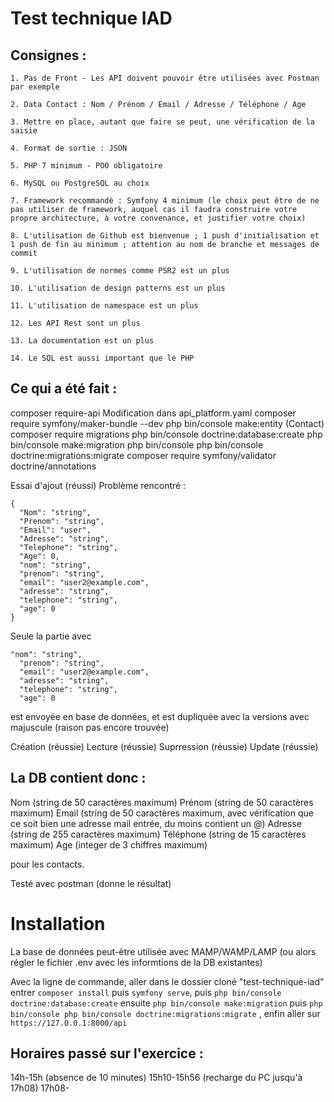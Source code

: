 # Test technique IAD

## Consignes :

```
1. Pas de Front - Les API doivent pouvoir être utilisées avec Postman par exemple

2. Data Contact : Nom / Prénom / Email / Adresse / Téléphone / Age

3. Mettre en place, autant que faire se peut, une vérification de la saisie

4. Format de sortie : JSON

5. PHP 7 minimum - POO obligatoire

6. MySQL ou PostgreSQL au choix

7. Framework recommandé : Symfony 4 minimum (le choix peut être de ne pas utiliser de framework, auquel cas il faudra construire votre propre architecture, à votre convenance, et justifier votre choix)

8. L'utilisation de Github est bienvenue ; 1 push d'initialisation et 1 push de fin au minimum ; attention au nom de branche et messages de commit

9. L'utilisation de normes comme PSR2 est un plus

10. L'utilisation de design patterns est un plus

11. L'utilisation de namespace est un plus

12. Les API Rest sont un plus

13. La documentation est un plus

14. Le SQL est aussi important que le PHP
```
## Ce qui a été fait :

composer require-api
Modification dans api_platform.yaml
composer require symfony/maker-bundle --dev
php bin/console make:entity (Contact)
composer require migrations
php bin/console doctrine:database:create
php bin/console make:migration
php bin/console php bin/console doctrine:migrations:migrate
composer require symfony/validator doctrine/annotations

Essai d'ajout (réussi)
Problème rencontré : 
```
{
  "Nom": "string",
  "Prenom": "string",
  "Email": "user",
  "Adresse": "string",
  "Telephone": "string",
  "Age": 0,
  "nom": "string",
  "prenom": "string",
  "email": "user2@example.com",
  "adresse": "string",
  "telephone": "string",
  "age": 0
} 
```

Seule la partie avec 
``` 
"nom": "string",
  "prenom": "string",
  "email": "user2@example.com",
  "adresse": "string",
  "telephone": "string",
  "age": 0
  ```
  est envoyée en base de données, et est dupliquée avec la versions avec majuscule (raison pas encore trouvée)

  Création (réussie)
  Lecture (réussie)
  Suprression (réussie)
  Update (réussie)

## La DB contient donc :
   Nom (string de 50 caractères maximum)
   Prénom (string de 50 caractères maximum)
   Email (string de 50 caractères maximum, avec vérification que ce soit bien une adresse mail entrée, du moins contient un @)
   Adresse (string de 255 caractères maximum)
   Téléphone (string de 15 caractères maximum)
   Age (integer de 3 chiffres maximum)

pour les contacts.

Testé avec postman (donne le résultat)

# Installation 

La base de données peut-être utilisée avec MAMP/WAMP/LAMP (ou alors régler le fichier .env avec les informtions de la DB existantes)

Avec la ligne de commande, aller dans le dossier cloné "test-technique-iad" entrer `composer install` puis `symfony serve`, puis `php bin/console doctrine:database:create` ensuite `php bin/console make:migration` puis `php bin/console php bin/console doctrine:migrations:migrate` , enfin aller sur `https://127.0.0.1:8000/api` 

## Horaires passé sur l'exercice :
14h-15h (absence de 10 minutes)
15h10-15h56 (recharge du PC jusqu'à 17h08)
17h08-
